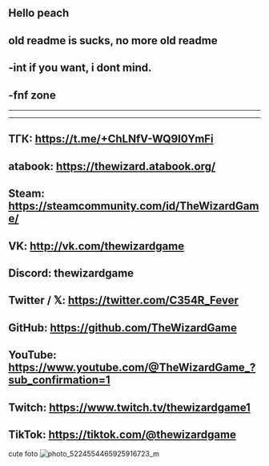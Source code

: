 ## Hello peach

old readme is sucks, 
no more old readme
---------------------------------
-int if you want, i dont mind.
---------------------------------
-fnf zone
---------------------------------
---------------------------------
---------------------------------
ТГК: https://t.me/+ChLNfV-WQ9I0YmFi
---------------------------------
atabook: https://thewizard.atabook.org/
---------------------------------
Steam: https://steamcommunity.com/id/TheWizardGame/
---------------------------------
VK: http://vk.com/thewizardgame
---------------------------------
Discord: thewizardgame
---------------------------------
Twitter / 𝕏: https://twitter.com/C354R_Fever
---------------------------------
GitHub: https://github.com/TheWizardGame
---------------------------------
YouTube: https://www.youtube.com/@TheWizardGame_?sub_confirmation=1
---------------------------------
Twitch: https://www.twitch.tv/thewizardgame1
---------------------------------
TikTok: https://tiktok.com/@thewizardgame
---------------------------------













cute foto
![photo_5224554465925916723_m](https://github.com/user-attachments/assets/b844e9c8-4851-4edd-a9b9-78b8b36816fe)



